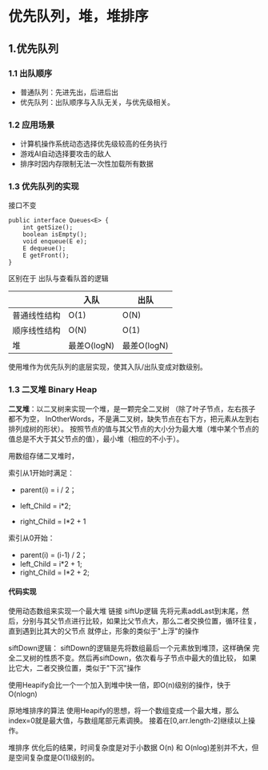 # 优先队列，堆，堆排序
## 1.优先队列
### 1.1 出队顺序
- 普通队列：先进先出，后进后出
- 优先队列：出队顺序与入队无关，与优先级相关。
### 1.2 应用场景
- 计算机操作系统动态选择优先级较高的任务执行
- 游戏AI自动选择要攻击的敌人
- 排序时因内存限制无法一次性加载所有数据

### 1.3  优先队列的实现
接口不变
```
public interface Queues<E> {
    int getSize();
    boolean isEmpty();
    void enqueue(E e);
    E dequeue();
    E getFront();
}
```
区别在于 出队与查看队首的逻辑

|              | 入队        | 出队        |
| ------------ | ----------- | ----------- |
| 普通线性结构 | O(1)        | O(N)        |
| 顺序线性结构 | O(N)        | O(1)        |
| 堆           | 最差O(logN) | 最差O(logN) |

使用堆作为优先队列的底层实现，使其入队/出队变成对数级别。

### 1.3 二叉堆 Binary Heap

**二叉堆**：以二叉树来实现一个堆，是一颗完全二叉树	（除了叶子节点，左右孩子都不为空，
InOtherWords，不是满二叉树，缺失节点在右下方，把元素从左到右排列成树的形状）。
按照节点的值与其父节点的大小分为最大堆（堆中某个节点的值总是不大于其父节点的值），最小堆（相应的不小于）。

用数组存储二叉堆时，

索引从1开始时满足：

- parent(i) = i / 2； 

- left_Child = i\*2; 

-  right_Child = I\*2 + 1 

索引从0开始：

- parent(i) = (i-1) / 2； 
- left_Child = i\*2 + 1; 
-  right_Child = I\*2 + 2;

#### 代码实现
使用动态数组来实现一个最大堆  链接
siftUp逻辑
先将元素addLast到末尾，然后，分别与其父节点进行比较，如果比父节点大，那么二者交换位置，循环往复，直到遇到比其大的父节点
就停止，形象的类似于"上浮"的操作

siftDown逻辑：
siftDown的逻辑是先将数组最后一个元素放到堆顶，这样确保 完全二叉树的性质不变。然后再siftDown，依次看与子节点中最大的值比较，
如果比它大，二者交换位置，类似于"下沉"操作

使用Heapify会比一个一个加入到堆中快一倍，即O(n)级别的操作，快于 O(nlogn)

原地堆排序的算法
使用Heapify的思想，将一个数组变成一个最大堆，那么index=0就是最大值，与数组尾部元素调换。
接着在[0,arr.length-2]继续以上操作。

堆排序 优化后的结果，时间复杂度是对于小数据 O(n) 和 O(nlog)差别并不大，但是空间复杂度是O(1)级别的。

